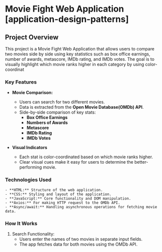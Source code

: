 # Movie Fight Web Application [application-design-patterns]

## Project Overview
This project is a Movie Fight Web Application that allows users to compare two movies side by side using key statistics such as box office earnings, number of awards, metascore, IMDb rating, and IMDb votes. The goal is to visually highlight which movie ranks higher in each category by using color-coordinat

### Key Features
- **Movie Comparison:**
    - Users can search for two different movies.
    - Data is extracted from the **Open Movie Database(OMDb) API**.
    - Side-by-side comparison of key stats:
        - **Box Office Earnings**
        - **Numbers of Awards**
        - **Metascore**
        - **IMDb Rating**
        - **IMDb Votes**

- **Visual Indicators**
    - Each stat is color-coordinated based on which movie ranks higher.
    - Clear visual cues make it easy for users to determine the better-performing movie.

### Technologies Used
    - **HTML:** Structure of the web application.
    - **CSS:** Styling and layout of the application.
    - **JavaScript:** Core functionality and DOM manipulation.
    - **Axios:** For making HTTP request to the OMDb API.
    - **Async/await:** Handling asynchronous operations for fetching movie data.

### How It Works
 1. Search Functionality:
    - Users enter the names of two movies in separate input fields.
    - The app fetches data for both movies using the OMDb API.